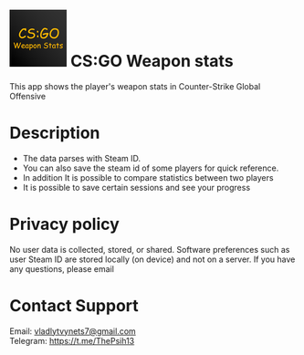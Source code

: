
# ![image](https://raw.githubusercontent.com/Lytvynets/TestTaskApp/main/images/100%202.png) CS:GO Weapon stats
This app shows the player's weapon stats in Counter-Strike Global Offensive
# Description
- The data parses with Steam ID.
- You can also save the steam id of some players for quick reference. 
- In addition It is possible to compare statistics between two players
- It is possible to save certain sessions and see your progress

# Privacy policy
No user data is collected, stored, or shared. Software preferences such as user Steam ID are stored locally (on device) and not on a server. 
If you have any questions, please email 

# Contact Support    
Email: vladlytvynets7@gmail.com  
Telegram: https://t.me/ThePsih13 
